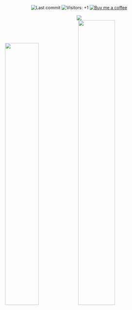 <!-- Badges -->
<div align="center">
	<picture>
		<img alt="Last commit" src="https://img.shields.io/github/last-commit/droubarka/keynox?style=flat-square" />
		<img alt="Visitors: +1" src="https://komarev.com/ghpvc/?username=droubarka&style=flat-square&label=Visitors&base=0" />
	</picture>
	<a href="https://buymeacoffee.com/droubarka">
		<img alt="Buy me a coffee" src="https://img.shields.io/badge/BY_ME_-_A_COFFEE-brown?style=flat-square&logo=coffeescript" />
	</a>
	<br><br>
</div>

<!-- Contribution Graph -->
<div align="center">
	<picture>
		<source srcset="https://github-readme-activity-graph.vercel.app/graph?username=droubarka&theme=react-dark&area=true&hide_border=false&hide_title=false&custom_title=Oubarka's+Contribution+Graph&radius=16" media="(prefers-color-scheme: dark)" />
		<source srcset="https://github-readme-activity-graph.vercel.app/graph?username=droubarka&theme=github-compact&area=true&hide_border=false&hide_title=false&custom_title=Oubarka's+Contribution+Graph&radius=16&color=000000" media="(prefers-color-scheme: light), (prefers-color-scheme: no-preference)" />
		<img src="https://github-readme-activity-graph.vercel.app/graph?username=droubarka&theme=github-compact&area=true&hide_border=false&hide_title=false&custom_title=Oubarka's+Contribution+Graph&radius=16&color=000000"/>
	</picture>
</div>

<!-- Profile Summary -->
<div align="center">
	<picture align="left">
		<source width="47%" srcset="https://streak-stats.demolab.com?user=droubarka&theme=react&hide_border=true&background=0D1117&fire=EB0000&ring=EB0000" media="(prefers-color-scheme: dark)" />
		<source width="47%" srcset="https://streak-stats.demolab.com?user=droubarka&hide_border=true" media="(prefers-color-scheme: light), (prefers-color-scheme: no-preference)" />
		<img width="47%" src="https://streak-stats.demolab.com?user=droubarka&hide_border=true" />
	</picture>
	<picture align="left">
		<source width="49%" srcset="https://github-readme-stats.vercel.app/api?username=droubarka&show_icons=true&theme=react&bg_color=0d1117&rank_icon=github&custom_title=Oubarka's+Github+Stats&hide_border=true" media="(prefers-color-scheme: dark)" />
	    <source width="49%" srcset="https://github-readme-stats.vercel.app/api?username=droubarka&show_icons=true&rank_icon=github&custom_title=Oubarka's+Github+Stats&hide_border=true" media="(prefers-color-scheme: light), (prefers-color-scheme: no-preference)" />
	    <img width="49%" src="https://github-readme-stats.vercel.app/api?username=droubarka&show_icons=true&rank_icon=github&custom_title=Oubarka's+Github+Stats&hide_border=true" />
	</picture>
</div>
